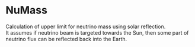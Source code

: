# NuMass

Calculation of upper limit for neutrino mass using solar reflection.  
It assumes if neutrino beam is targeted towards the Sun, then some part of neutrino flux can be reflected back
into the Earth.
